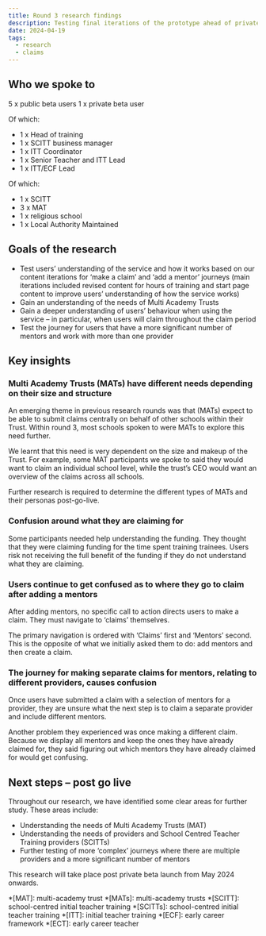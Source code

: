 ```yaml
---
title: Round 3 research findings
description: Testing final iterations of the prototype ahead of private beta go live
date: 2024-04-19
tags:
  - research
  - claims
---
```


## Who we spoke to

5 x public beta users
1 x private beta user

Of which:

- 1 x Head of training
- 1 x SCITT business manager
- 1 x ITT Coordinator
- 1 x Senior Teacher and ITT Lead
- 1 x ITT/ECF Lead

Of which:

- 1 x SCITT
- 3 x MAT
- 1 x religious school
- 1 x Local Authority Maintained

## Goals of the research

- Test users’ understanding of the service and how it works based on our content iterations for ‘make a claim’ and ‘add a mentor’ journeys (main iterations included revised content for hours of training and start page content to improve users’ understanding of how the service works)
- Gain an understanding of the needs of Multi Academy Trusts
- Gain a deeper understanding of users’ behaviour when using the service – in particular, when users will claim throughout the claim period
- Test the journey for users that have a more significant number of mentors and work with more than one provider

## Key insights

### Multi Academy Trusts (MATs) have different needs depending on their size and structure

An emerging theme in previous research rounds was that (MATs) expect to be able to submit claims centrally on behalf of other schools within their Trust. Within round 3, most schools spoken to were MATs to explore this need further.

We learnt that this need is very dependent on the size and makeup of the Trust. For example, some MAT participants we spoke to said they would want to claim an individual school level, while the trust’s CEO would want an overview of the claims across all schools.

Further research is required to determine the different types of MATs and their personas post-go-live.

### Confusion around what they are claiming for

Some participants needed help understanding the funding. They thought that they were claiming funding for the time spent training trainees. Users risk not receiving the full benefit of the funding if they do not understand what they are claiming.

### Users continue to get confused as to where they go to claim after adding a mentors

After adding mentors, no specific call to action directs users to make a claim. They must navigate to ‘claims’ themselves.

The primary navigation is ordered with ‘Claims’ first and ‘Mentors’ second. This is the opposite of what we initially asked them to do: add mentors and then create a claim.

### The journey for making separate claims for mentors, relating to different providers, causes confusion

Once users have submitted a claim with a selection of mentors for a provider, they are unsure what the next step is to claim a separate provider and include different mentors.

Another problem they experienced was once making a different claim. Because we display all mentors and keep the ones they have already claimed for, they said figuring out which mentors they have already claimed for would get confusing.

## Next steps – post go live

Throughout our research, we have identified some clear areas for further study. These areas include:

- Understanding the needs of Multi Academy Trusts (MAT)
- Understanding the needs of providers and School Centred Teacher Training providers (SCITTs)
- Further testing of more ‘complex’ journeys where there are multiple providers and a more significant number of mentors

This research will take place post private beta launch from May 2024 onwards.

*[MAT]: multi-academy trust
*[MATs]: multi-academy trusts
*[SCITT]: school-centred initial teacher training
*[SCITTs]: school-centred initial teacher training
*[ITT]: initial teacher training
*[ECF]: early career framework
*[ECT]: early career teacher
